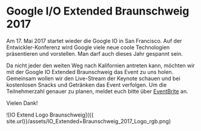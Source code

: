 # Google I/O Extended Braunschweig 2017
Am 17. Mai 2017 startet wieder die Google IO in San Francisco. Auf der Entwickler-Konferenz wird Google viele neue coole Technologien präsentieren und vorstellen. Man darf auch dieses Jahr gespannt sein.

Da nicht jeder den weiten Weg nach Kalifornien antreten kann, möchten wir mit der Google IO Extended Braunschweig das Event zu uns holen.
Gemeinsam wollen wir den Live-Stream der Keynote schauen und bei kostenlosen Snacks und Getränken das Event verfolgen. Um die Teilnehmerzahl genauer zu planen, meldet euch bitte über [EventBrite](https://www.eventbrite.de/e/google-io-extended-braunschweig-germany-tickets-33173987289 "EventBrite") an.

Vielen Dank!

![IO Extend Logo Braunschweig]({{ site.url}}/assets/IO_Extended+Braunschweig_2017_Logo_rgb.png)
